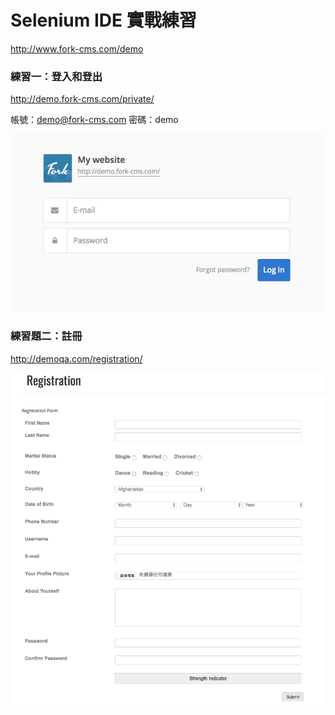 # Selenium IDE 實戰練習

<http://www.fork-cms.com/demo>

### 練習一：登入和登出

<http://demo.fork-cms.com/private/>

帳號：demo@fork-cms.com
密碼：demo

![](assets/signin.png)

### 練習題二：註冊

<http://demoqa.com/registration/>

![](assets/registration.png)